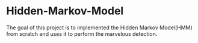 # Hidden-Markov-Model
  The goal of this project is to implemented the Hidden Markov Model(HMM) from scratch and uses it to perform the marvelous detection.
